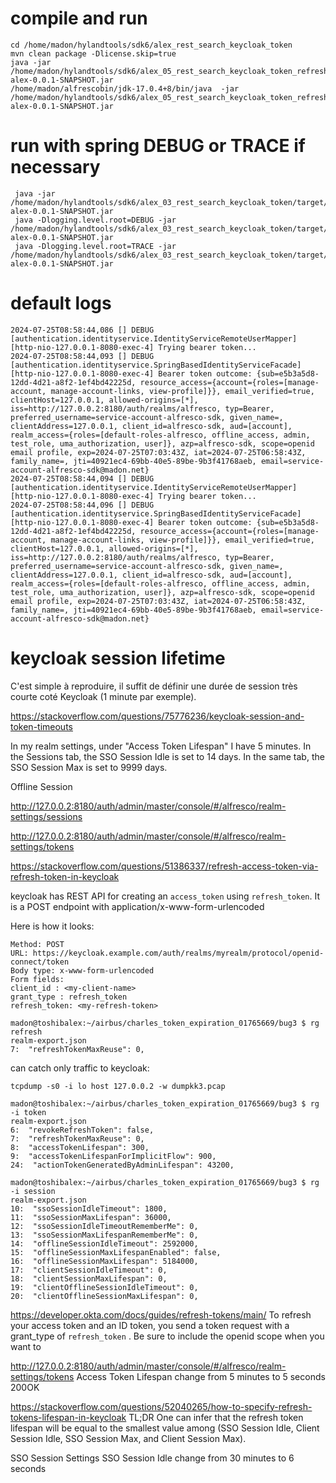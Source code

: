 # compile and run

```
cd /home/madon/hylandtools/sdk6/alex_rest_search_keycloak_token
mvn clean package -Dlicense.skip=true 
java -jar /home/madon/hylandtools/sdk6/alex_05_rest_search_keycloak_token_refresh_admin/target/sdk-alex-0.0.1-SNAPSHOT.jar
/home/madon/alfrescobin/jdk-17.0.4+8/bin/java  -jar /home/madon/hylandtools/sdk6/alex_05_rest_search_keycloak_token_refresh_admin/target/sdk-alex-0.0.1-SNAPSHOT.jar
```


# run with spring DEBUG or TRACE if necessary

```
 java -jar /home/madon/hylandtools/sdk6/alex_03_rest_search_keycloak_token/target/sdk-alex-0.0.1-SNAPSHOT.jar
 java -Dlogging.level.root=DEBUG -jar /home/madon/hylandtools/sdk6/alex_03_rest_search_keycloak_token/target/sdk-alex-0.0.1-SNAPSHOT.jar
 java -Dlogging.level.root=TRACE -jar /home/madon/hylandtools/sdk6/alex_03_rest_search_keycloak_token/target/sdk-alex-0.0.1-SNAPSHOT.jar
```


# default logs

```
2024-07-25T08:58:44,086 [] DEBUG [authentication.identityservice.IdentityServiceRemoteUserMapper] [http-nio-127.0.0.1-8080-exec-4] Trying bearer token...
2024-07-25T08:58:44,093 [] DEBUG [authentication.identityservice.SpringBasedIdentityServiceFacade] [http-nio-127.0.0.1-8080-exec-4] Bearer token outcome: {sub=e5b3a5d8-12dd-4d21-a8f2-1ef4bd42225d, resource_access={account={roles=[manage-account, manage-account-links, view-profile]}}, email_verified=true, clientHost=127.0.0.1, allowed-origins=[*], iss=http://127.0.0.2:8180/auth/realms/alfresco, typ=Bearer, preferred_username=service-account-alfresco-sdk, given_name=, clientAddress=127.0.0.1, client_id=alfresco-sdk, aud=[account], realm_access={roles=[default-roles-alfresco, offline_access, admin, test_role, uma_authorization, user]}, azp=alfresco-sdk, scope=openid email profile, exp=2024-07-25T07:03:43Z, iat=2024-07-25T06:58:43Z, family_name=, jti=40921ec4-69bb-40e5-89be-9b3f41768aeb, email=service-account-alfresco-sdk@madon.net}
2024-07-25T08:58:44,094 [] DEBUG [authentication.identityservice.IdentityServiceRemoteUserMapper] [http-nio-127.0.0.1-8080-exec-4] Trying bearer token...
2024-07-25T08:58:44,096 [] DEBUG [authentication.identityservice.SpringBasedIdentityServiceFacade] [http-nio-127.0.0.1-8080-exec-4] Bearer token outcome: {sub=e5b3a5d8-12dd-4d21-a8f2-1ef4bd42225d, resource_access={account={roles=[manage-account, manage-account-links, view-profile]}}, email_verified=true, clientHost=127.0.0.1, allowed-origins=[*], iss=http://127.0.0.2:8180/auth/realms/alfresco, typ=Bearer, preferred_username=service-account-alfresco-sdk, given_name=, clientAddress=127.0.0.1, client_id=alfresco-sdk, aud=[account], realm_access={roles=[default-roles-alfresco, offline_access, admin, test_role, uma_authorization, user]}, azp=alfresco-sdk, scope=openid email profile, exp=2024-07-25T07:03:43Z, iat=2024-07-25T06:58:43Z, family_name=, jti=40921ec4-69bb-40e5-89be-9b3f41768aeb, email=service-account-alfresco-sdk@madon.net}
```

# keycloak session lifetime

C'est simple à reproduire, il suffit de définir une durée de session très courte coté Keycloak (1 minute par exemple).


https://stackoverflow.com/questions/75776236/keycloak-session-and-token-timeouts

In my realm settings, under "Access Token Lifespan" I have 5 minutes. In the Sessions tab, the SSO Session Idle is set to 14 days. In the same tab, the SSO Session Max is set to 9999 days.


Offline Session 

http://127.0.0.2:8180/auth/admin/master/console/#/alfresco/realm-settings/sessions

http://127.0.0.2:8180/auth/admin/master/console/#/alfresco/realm-settings/tokens





https://stackoverflow.com/questions/51386337/refresh-access-token-via-refresh-token-in-keycloak

keycloak has REST API for creating an `access_token` using `refresh_token`. It is a POST endpoint with application/x-www-form-urlencoded

Here is how it looks:

```
Method: POST
URL: https://keycloak.example.com/auth/realms/myrealm/protocol/openid-connect/token
Body type: x-www-form-urlencoded
Form fields:    
client_id : <my-client-name>
grant_type : refresh_token
refresh_token: <my-refresh-token>
```


```
madon@toshibalex:~/airbus/charles_token_expiration_01765669/bug3 $ rg refresh
realm-export.json
7:  "refreshTokenMaxReuse": 0,
```

can catch only traffic to keycloak:



```
tcpdump -s0 -i lo host 127.0.0.2 -w dumpkk3.pcap
```



```
madon@toshibalex:~/airbus/charles_token_expiration_01765669/bug3 $ rg -i token
realm-export.json
6:  "revokeRefreshToken": false,
7:  "refreshTokenMaxReuse": 0,
8:  "accessTokenLifespan": 300,
9:  "accessTokenLifespanForImplicitFlow": 900,
24:  "actionTokenGeneratedByAdminLifespan": 43200,
```


```
madon@toshibalex:~/airbus/charles_token_expiration_01765669/bug3 $ rg -i session
realm-export.json
10:  "ssoSessionIdleTimeout": 1800,
11:  "ssoSessionMaxLifespan": 36000,
12:  "ssoSessionIdleTimeoutRememberMe": 0,
13:  "ssoSessionMaxLifespanRememberMe": 0,
14:  "offlineSessionIdleTimeout": 2592000,
15:  "offlineSessionMaxLifespanEnabled": false,
16:  "offlineSessionMaxLifespan": 5184000,
17:  "clientSessionIdleTimeout": 0,
18:  "clientSessionMaxLifespan": 0,
19:  "clientOfflineSessionIdleTimeout": 0,
20:  "clientOfflineSessionMaxLifespan": 0,
```



https://developer.okta.com/docs/guides/refresh-tokens/main/
To refresh your access token and an ID token, you send a token request with a grant_type of `refresh_token` . Be sure to include the openid scope when you want to


http://127.0.0.2:8180/auth/admin/master/console/#/alfresco/realm-settings/tokens
Access Token Lifespan
change from 5 minutes
to 5 seconds
200OK

https://stackoverflow.com/questions/52040265/how-to-specify-refresh-tokens-lifespan-in-keycloak
TL;DR One can infer that the refresh token lifespan will be equal to the smallest value among (SSO Session Idle, Client Session Idle, SSO Session Max, and Client Session Max).

SSO Session Settings
SSO Session Idle
change from 30 minutes to 6 seconds

